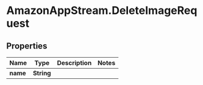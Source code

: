 # AmazonAppStream.DeleteImageRequest

## Properties

Name | Type | Description | Notes
------------ | ------------- | ------------- | -------------
**name** | **String** |  | 


